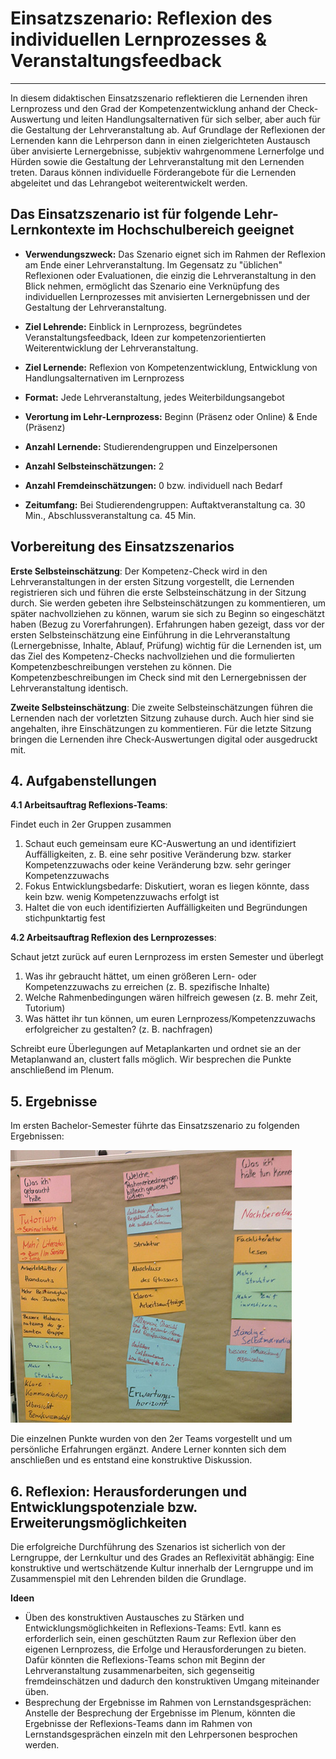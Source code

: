 # Einsatzszenario: Reflexion des individuellen Lernprozesses & Veranstaltungsfeedback

- - -

In diesem didaktischen Einsatzszenario reflektieren die Lernenden ihren Lernprozess und den Grad der Kompetenzentwicklung anhand der Check-Auswertung und leiten Handlungsalternativen für sich selber, aber auch für die Gestaltung der Lehrveranstaltung ab. Auf Grundlage der Reflexionen der Lernenden kann die Lehrperson dann in einen zielgerichteten Austausch über anvisierte Lernergebnisse, subjektiv wahrgenommene Lernerfolge und Hürden sowie die Gestaltung der Lehrveranstaltung mit den Lernenden treten. Daraus können individuelle Förderangebote für die Lernenden abgeleitet und das Lehrangebot weiterentwickelt werden.

## Das Einsatzszenario ist für folgende Lehr-Lernkontexte im Hochschulbereich geeignet

* **Verwendungszweck:** Das Szenario eignet sich im Rahmen der Reflexion am Ende einer Lehrveranstaltung. Im Gegensatz zu "üblichen" Reflexionen oder Evaluationen, die einzig die Lehrveranstaltung in den Blick nehmen, ermöglicht das Szenario eine Verknüpfung des individuellen Lernprozesses mit anvisierten Lernergebnissen und der Gestaltung der Lehrveranstaltung. 

* **Ziel Lehrende:** Einblick in Lernprozess, begründetes Veranstaltungsfeedback, Ideen zur kompetenzorientierten Weiterentwicklung der Lehrveranstaltung.

* **Ziel Lernende:** Reflexion von Kompetenzentwicklung, Entwicklung von Handlungsalternativen im Lernprozess

* **Format:** Jede Lehrveranstaltung, jedes Weiterbildungsangebot

* **Verortung im Lehr-Lernprozess:** Beginn (Präsenz oder Online) & Ende (Präsenz)

* **Anzahl Lernende:** Studierendengruppen und Einzelpersonen

* **Anzahl Selbsteinschätzungen:** 2

* **Anzahl Fremdeinschätzungen:** 0 bzw. individuell nach Bedarf

* **Zeitumfang:** Bei Studierendengruppen: Auftaktveranstaltung ca. 30 Min., Abschlussveranstaltung ca. 45 Min.


## Vorbereitung des Einsatzszenarios
**Erste Selbsteinschätzung**: Der Kompetenz-Check wird in den Lehrveranstaltungen in der ersten Sitzung vorgestellt, die Lernenden registrieren sich und führen die erste Selbsteinschätzung in der Sitzung durch. Sie werden gebeten ihre Selbsteinschätzungen zu kommentieren, um später nachvollziehen zu können, warum sie sich zu Beginn so eingeschätzt haben (Bezug zu Vorerfahrungen).
Erfahrungen haben gezeigt, dass vor der ersten Selbsteinschätzung eine Einführung in die Lehrveranstaltung (Lernergebnisse, Inhalte, Ablauf, Prüfung) wichtig für die Lernenden ist, um das Ziel des Kompetenz-Checks nachvollziehen und die formulierten Kompetenzbeschreibungen verstehen zu können. Die Kompetenzbeschreibungen im Check sind mit den Lernergebnissen der Lehrveranstaltung identisch.


**Zweite Selbsteinschätzung**: Die zweite Selbsteinschätzungen führen die Lernenden nach der vorletzten Sitzung zuhause durch. Auch hier sind sie angehalten, ihre Einschätzungen zu kommentieren. Für die letzte Sitzung bringen die Lernenden ihre Check-Auswertungen digital oder ausgedruckt mit.

## 4. Aufgabenstellungen


**4.1 Arbeitsauftrag Reflexions-Teams**:

Findet euch in 2er Gruppen zusammen

1. Schaut euch gemeinsam eure KC-Auswertung an und identifiziert Auffälligkeiten, z. B. eine sehr
positive Veränderung bzw. starker Kompetenzzuwachs oder keine Veränderung bzw. sehr geringer
Kompetenzzuwachs
2. Fokus Entwicklungsbedarfe: Diskutiert, woran es liegen könnte, dass kein bzw. wenig Kompetenzzuwachs
erfolgt ist
3. Haltet die von euch identifizierten Auffälligkeiten und Begründungen stichpunktartig fest


**4.2 Arbeitsauftrag Reflexion des Lernprozesses**:

Schaut jetzt zurück auf euren Lernprozess im ersten Semester und überlegt

1. Was ihr gebraucht hättet, um einen größeren Lern- oder Kompetenzzuwachs zu erreichen
(z. B. spezifische Inhalte)
2. Welche Rahmenbedingungen wären hilfreich gewesen (z. B. mehr Zeit, Tutorium)
3. Was hättet ihr tun können, um euren Lernprozess/Kompetenzzuwachs erfolgreicher zu
gestalten? (z. B. nachfragen)

Schreibt eure Überlegungen auf Metaplankarten und ordnet sie an der Metaplanwand an, clustert falls möglich. Wir besprechen die Punkte anschließend im Plenum.

## 5. Ergebnisse
Im ersten Bachelor-Semester führte das Einsatzszenario zu folgenden Ergebnissen:

![Ergebnisse im ersten Bachelor-Semester](media/IMAG1407.jpg)

Die einzelnen Punkte wurden von den 2er Teams vorgestellt und um persönliche Erfahrungen ergänzt. Andere Lerner konnten sich dem anschließen und es entstand eine konstruktive Diskussion.

## 6. Reflexion: Herausforderungen und Entwicklungspotenziale bzw. Erweiterungsmöglichkeiten
Die erfolgreiche Durchführung des Szenarios ist sicherlich von der Lerngruppe, der Lernkultur und des Grades an Reflexivität abhängig: Eine konstruktive und wertschätzende Kultur innerhalb der Lerngruppe und im Zusammenspiel mit den Lehrenden bilden die Grundlage. 

**Ideen**

* Üben des konstruktiven Austausches zu Stärken und Entwicklungsmöglichkeiten in Reflexions-Teams: Evtl. kann es erforderlich sein, einen geschützten Raum zur Reflexion über den eigenen Lernprozess, die Erfolge und Herausforderungen zu bieten. Dafür könnten die Reflexions-Teams schon mit Beginn der Lehrveranstaltung zusammenarbeiten, sich gegenseitig fremdeinschätzen und dadurch den konstruktiven Umgang miteinander üben. 
* Besprechung der Ergebnisse im Rahmen von Lernstandsgesprächen: Anstelle der Besprechung der Ergebnisse im Plenum, könnten die Ergebnisse der Reflexions-Teams dann im Rahmen von Lernstandsgesprächen einzeln mit den Lehrpersonen besprochen werden.
